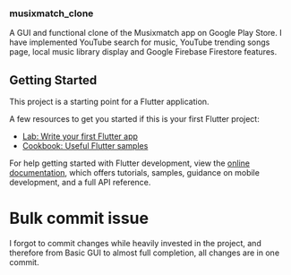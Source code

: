 ### musixmatch_clone

A GUI and functional clone of the Musixmatch app on Google Play Store. I have implemented YouTube search for music, YouTube trending songs page, local music library display and Google Firebase Firestore features.

## Getting Started

This project is a starting point for a Flutter application.

A few resources to get you started if this is your first Flutter project:

- [Lab: Write your first Flutter app](https://docs.flutter.dev/get-started/codelab)
- [Cookbook: Useful Flutter samples](https://docs.flutter.dev/cookbook)

For help getting started with Flutter development, view the
[online documentation](https://docs.flutter.dev/), which offers tutorials,
samples, guidance on mobile development, and a full API reference.

# Bulk commit issue

I forgot to commit changes while heavily invested in the project, and therefore from Basic GUI to almost full completion, all changes are in one commit.
